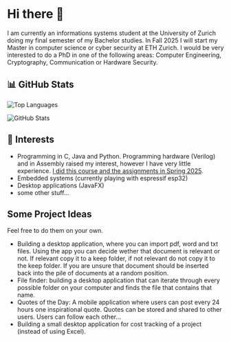 # Hi there 👋

I am currently an informations systems student at the University of Zurich doing my final semester of my Bachelor studies. In Fall 2025 I will start my Master in computer science or cyber security at ETH Zurich. I would be very interested to do a PhD in one of the following areas: Computer Engineering, Cryptography, Communication or Hardware Security.

## 📊 GitHub Stats

![Top Languages](https://github-readme-stats.vercel.app/api/top-langs/?username=smailalijagic&layout=compact&theme=default)

![GitHub Stats](https://github-readme-stats.vercel.app/api?username=smailalijagic&show_icons=true&theme=default)

## 🎯 Interests

- Programming in C, Java and Python. Programming hardware (Verilog) and in Assembly raised my interest, however I have very little experience. [I did this course and the assignments in Spring 2025](https://safari.ethz.ch/ddca/spring2025/doku.php?id=schedule).
- Embedded systems (currently playing with espressif esp32)
- Desktop applications (JavaFX)
- some other stuff...

## Some Project Ideas
Feel free to do them on your own.

- Building a desktop application, where you can import pdf, word and txt files. Using the app you can decide wether that document is relevant or not. If relevant copy it to a keep folder, if not relevant do not copy it to the keep folder. If you are unsure that document should be inserted back into the pile of documents at a random position.
- File finder: building a desktop application that can iterate through every possible folder on your computer and finds the file that contains that name.
- Quotes of the Day: A mobile application where users can post every 24 hours one inspirational quote. Quotes can be stored and shared to other users. Users can follow each other...
- Building a small desktop application for cost tracking of a project (instead of using Excel).


<!--
**smailalijagic/smailalijagic** is a ✨ _special_ ✨ repository because its `README.md` (this file) appears on your GitHub profile.

Here are some ideas to get you started:

- 🔭 I’m currently working on ...
- 🌱 I’m currently learning ...
- 👯 I’m looking to collaborate on ...
- 🤔 I’m looking for help with ...
- 💬 Ask me about ...
- 📫 How to reach me: ...
- 😄 Pronouns: ...
- ⚡ Fun fact: ...
-->
